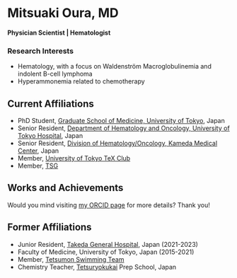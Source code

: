 # Mitsuaki Oura, MD

**Physician Scientist \| Hematologist**

### Research Interests

- Hematology, with a focus on Waldenström Macroglobulinemia and indolent B-cell lymphoma
- Hyperammonemia related to chemotherapy

## Current Affiliations

- PhD Student, [Graduate School of Medicine, University of Tokyo](https://www.u-tokyo-hemat.com/research.html), Japan
- Senior Resident, [Department of Hematology and Oncology, University of Tokyo Hospital](https://www.u-tokyo-hemat.com/), Japan
- Senior Resident, [Division of Hematology/Oncology, Kameda Medical Center](https://medical.kameda.com/general/medi_services/index_17.html), Japan
- Member, [University of Tokyo TeX Club](https://ut-tex.org/)
- Member, [TSG](https://tsg.ne.jp/)

## Works and Achievements

Would you mind visiting [my ORCID page](https://orcid.org/0000-0002-4907-4647) for more details? Thank you!

## Former Affiliations

- Junior Resident, [Takeda General Hospital](http://www.takeda.or.jp/), Japan (2021-2023)
- Faculty of Medicine, University of Tokyo, Japan (2015-2021)
- Member, [Tetsumon Swimming Team](https://tetsumonswim.com/)
- Chemistry Teacher, [Tetsuryokukai](https://www.tetsuryokukai.co.jp/) Prep School, Japan